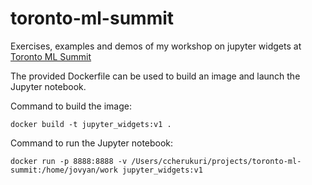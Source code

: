 # toronto-ml-summit
Exercises, examples and demos of my workshop on jupyter widgets at [Toronto ML Summit](https://torontomachinelearning.com/events/#workshops)

The provided Dockerfile can be used to build an image and launch the Jupyter notebook. 

Command to build the image:

    docker build -t jupyter_widgets:v1 .

Command to run the Jupyter notebook:

    docker run -p 8888:8888 -v /Users/ccherukuri/projects/toronto-ml-summit:/home/jovyan/work jupyter_widgets:v1
